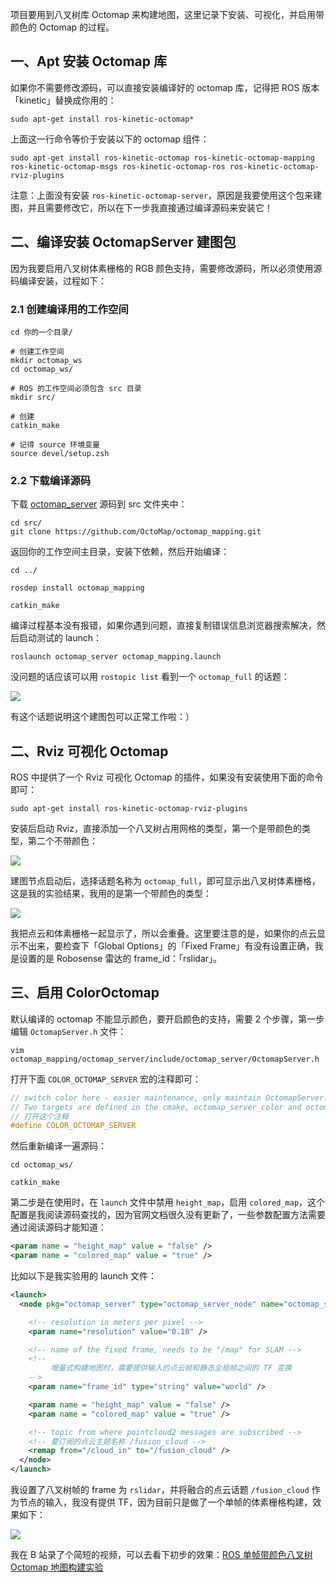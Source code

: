 项目要用到八叉树库 Octomap 来构建地图，这里记录下安装、可视化，并启用带颜色的 Octomap 的过程。

## 一、Apt 安装 Octomap 库

如果你不需要修改源码，可以直接安装编译好的 octomap 库，记得把 ROS 版本「kinetic」替换成你用的：

```shell
sudo apt-get install ros-kinetic-octomap*
```

上面这一行命令等价于安装以下的 octomap 组件：

```shell
sudo apt-get install ros-kinetic-octomap ros-kinetic-octomap-mapping ros-kinetic-octomap-msgs ros-kinetic-octomap-ros ros-kinetic-octomap-rviz-plugins
```

注意：上面没有安装 `ros-kinetic-octomap-server`，原因是我要使用这个包来建图，并且需要修改它，所以在下一步我直接通过编译源码来安装它！

## 二、编译安装 OctomapServer 建图包

因为我要启用八叉树体素栅格的 RGB 颜色支持，需要修改源码，所以必须使用源码编译安装，过程如下：

### 2.1 创建编译用的工作空间

```shell
cd 你的一个目录/

# 创建工作空间
mkdir octomap_ws
cd octomap_ws/

# ROS 的工作空间必须包含 src 目录
mkdir src/

# 创建
catkin_make

# 记得 source 环境变量
source devel/setup.zsh
```

### 2.2 下载编译源码

下载 [octomap_server](https://github.com/OctoMap/octomap_mapping) 源码到 src 文件夹中：

```shell
cd src/
git clone https://github.com/OctoMap/octomap_mapping.git
```

返回你的工作空间主目录，安装下依赖，然后开始编译：

```shell
cd ../

rosdep install octomap_mapping

catkin_make
```

编译过程基本没有报错，如果你遇到问题，直接复制错误信息浏览器搜索解决，然后启动测试的 launch：

```shell
roslaunch octomap_server octomap_mapping.launch
```

没问题的话应该可以用 `rostopic list` 看到一个 `octomap_full` 的话题：

![](https://dlonng.oss-cn-shenzhen.aliyuncs.com/blog/build_octomap.png)

有这个话题说明这个建图包可以正常工作啦：）

## 二、Rviz 可视化 Octomap

ROS 中提供了一个 Rviz 可视化 Octomap 的插件，如果没有安装使用下面的命令即可：

```shell
sudo apt-get install ros-kinetic-octomap-rviz-plugins
```

安装后启动 Rviz，直接添加一个八叉树占用网格的类型，第一个是带颜色的类型，第二个不带颜色：

![](https://dlonng.oss-cn-shenzhen.aliyuncs.com/blog/octomap_rviz_plugin2.png)

建图节点启动后，选择话题名称为 `octomap_full`，即可显示出八叉树体素栅格，这是我的实验结果，我用的是第一个带颜色的类型：

![](https://dlonng.oss-cn-shenzhen.aliyuncs.com/blog/octomap_rviz_result.png)

我把点云和体素栅格一起显示了，所以会重叠。这里要注意的是，如果你的点云显示不出来，要检查下「Global Options」的「Fixed Frame」有没有设置正确，我是设置的是 Robosense 雷达的 frame_id：「rslidar」。

## 三、启用 ColorOctomap

默认编译的 octomap 不能显示颜色，要开启颜色的支持，需要 2 个步骤，第一步编辑 `OctomapServer.h` 文件：

```shell
vim octomap_mapping/octomap_server/include/octomap_server/OctomapServer.h
```

打开下面 `COLOR_OCTOMAP_SERVER` 宏的注释即可：

```cpp
// switch color here - easier maintenance, only maintain OctomapServer. 
// Two targets are defined in the cmake, octomap_server_color and octomap_server. One has this defined, and the other doesn't
// 打开这个注释
#define COLOR_OCTOMAP_SERVER
```

然后重新编译一遍源码：

```shell
cd octomap_ws/

catkin_make
```

第二步是在使用时，在 `launch` 文件中禁用 `height_map`，启用 `colored_map`，这个配置是我阅读源码查找的，因为官网文档很久没有更新了，一些参数配置方法需要通过阅读源码才能知道：

```xml
<param name = "height_map" value = "false" />
<param name = "colored_map" value = "true" />
```

比如以下是我实验用的 launch 文件：

```xml
<launch>
  <node pkg="octomap_server" type="octomap_server_node" name="octomap_server">

    <!-- resolution in meters per pixel -->
    <param name="resolution" value="0.10" />

    <!-- name of the fixed frame, needs to be "/map" for SLAM -->
    <!-- 
         增量式构建地图时，需要提供输入的点云帧和静态全局帧之间的 TF 变换
    -->
    <param name="frame_id" type="string" value="world" />

    <param name = "height_map" value = "false" />
    <param name = "colored_map" value = "true" /> 

    <!-- topic from where pointcloud2 messages are subscribed -->
    <!-- 要订阅的点云主题名称 /fusion_cloud -->
    <remap from="/cloud_in" to="/fusion_cloud" />
  </node>
</launch>
```

我设置了八叉树帧的 frame 为 `rslidar`，并将融合的点云话题 `/fusion_cloud` 作为节点的输入，我没有提供 TF，因为目前只是做了一个单帧的体素栅格构建，效果如下：

![](https://dlonng.oss-cn-shenzhen.aliyuncs.com/blog/color_octomap.png)

我在 B 站录了个简短的视频，可以去看下初步的效果：[ROS 单帧带颜色八叉树 Octomap 地图构建实验](https://www.bilibili.com/video/BV1hz4y197Wb)
